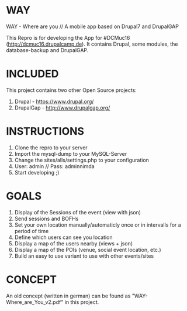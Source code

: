 # WAY
WAY - Where are you // A mobile app based on Drupal7 and DrupalGAP

This Repro is for developing the App for #DCMuc16 (http://dcmuc16.drupalcamp.de).
It contains Drupal, some modules, the database-backup and DrupalGAP.

INCLUDED
========

This project contains two other Open Source projects:

1. Drupal - https://www.drupal.org/
2. DrupalGap - http://www.drupalgap.org/



INSTRUCTIONS
============

1. Clone the repro to your server
2. Import the mysql-dump to your MySQL-Server
3. Change the sites/alls/settings.php to your configuration
4. User: admin // Pass: adminnimda
5. Start developing ;)



GOALS
=====

1. Display of the Sessions of the event (view with json)
2. Send sessions and BOFHs
3. Set your own location manually/automaticly once or in intervalls for a period of time
4. Define which users can see you location
5. Display a map of the users nearby (views + json)
6. Display a map of the POIs (venue, social event location, etc.)
7. Build an easy to use variant to use with other events/sites



CONCEPT
=======

An old concept (written in german) can be found as "WAY-Where_are_You_v2.pdf" in this project.